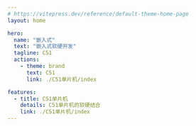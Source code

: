 ```yaml
---
# https://vitepress.dev/reference/default-theme-home-page
layout: home

hero:
  name: "嵌入式"
  text: "嵌入式软硬开发"
  tagline: C51
  actions:
    - theme: brand
      text: C51
      link: ./C51单片机/index

features:
  - title: C51单片机
    details: C51单片机的软硬结合
    link: ./C51单片机/index
---
```


